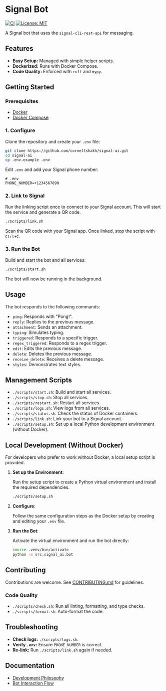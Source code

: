 # Signal Bot

[![CI](https://github.com/cornellshakh/signal-ai/actions/workflows/ci.yml/badge.svg)](https://github.com/cornellshakh/signal-ai/actions/workflows/ci.yml)
[![License: MIT](https://img.shields.io/badge/License-MIT-yellow.svg)](https://opensource.org/licenses/MIT)

A Signal bot that uses the `signal-cli-rest-api` for messaging.

## Features

- **Easy Setup:** Managed with simple helper scripts.
- **Dockerized:** Runs with Docker Compose.
- **Code Quality:** Enforced with `ruff` and `mypy`.

## Getting Started

### Prerequisites

- [Docker](https://docs.docker.com/get-docker/)
- [Docker Compose](https://docs.docker.com/compose/install/)

### 1. Configure

Clone the repository and create your `.env` file:

```bash
git clone https://github.com/cornellshakh/signal-ai.git
cd signal-ai
cp .env.example .env
```

Edit `.env` and add your Signal phone number:

```plaintext
# .env
PHONE_NUMBER=+1234567890
```

### 2. Link to Signal

Run the linking script once to connect to your Signal account. This will start the service and generate a QR code.

```bash
./scripts/link.sh
```

Scan the QR code with your Signal app. Once linked, stop the script with `Ctrl+C`.

### 3. Run the Bot

Build and start the bot and all services:

```bash
./scripts/start.sh
```

The bot will now be running in the background.

## Usage

The bot responds to the following commands:

- `ping`: Responds with "Pong!".
- `reply`: Replies to the previous message.
- `attachment`: Sends an attachment.
- `typing`: Simulates typing.
- `triggered`: Responds to a specific trigger.
- `regex_triggered`: Responds to a regex trigger.
- `edit`: Edits the previous message.
- `delete`: Deletes the previous message.
- `receive_delete`: Receives a delete message.
- `styles`: Demonstrates text styles.

## Management Scripts

- `./scripts/start.sh`: Build and start all services.
- `./scripts/stop.sh`: Stop all services.
- `./scripts/restart.sh`: Restart all services.
- `./scripts/logs.sh`: View logs from all services.
- `./scripts/status.sh`: Check the status of Docker containers.
- `./scripts/link.sh`: Link your bot to a Signal account.
- `./scripts/setup.sh`: Set up a local Python development environment (without Docker).

## Local Development (Without Docker)

For developers who prefer to work without Docker, a local setup script is provided.

1.  **Set up the Environment**:

    Run the setup script to create a Python virtual environment and install the required dependencies.

    ```bash
    ./scripts/setup.sh
    ```

2.  **Configure**:

    Follow the same configuration steps as the Docker setup by creating and editing your `.env` file.

3.  **Run the Bot**:

    Activate the virtual environment and run the bot directly:

    ```bash
    source .venv/bin/activate
    python -m src.signal_ai.bot
    ```

## Contributing

Contributions are welcome. See [CONTRIBUTING.md](CONTRIBUTING.md) for guidelines.

### Code Quality

- `./scripts/check.sh`: Run all linting, formatting, and type checks.
- `./scripts/format.sh`: Auto-format the code.

## Troubleshooting

- **Check logs:** `./scripts/logs.sh`.
- **Verify `.env`:** Ensure `PHONE_NUMBER` is correct.
- **Re-link:** Run `./scripts/link.sh` again if needed.

## Documentation

- [Development Philosophy](docs/development_philosophy.md)
- [Bot Interaction Flow](docs/bot_interaction_flow.md)
